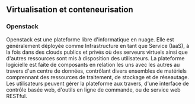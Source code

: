 ## Virtualisation et conteneurisation

### Openstack

Openstack est une plateforme libre d'informatique en nuage. Elle est généralement déployée comme
Infrastructure en tant que Service (IaaS), à la fois dans des clouds publics et privés où des
serveurs virtuels ainsi que d'autres ressources sont mis à disposition des utilisateurs. La
plateforme logicielle est faite de composants en relation les uns avec les autres au travers d'un
centre de données, contrôlant divers ensembles de matériels comprennant des ressources de traitement,
de stockage et de réseautage. Les utilisateurs peuvent gérer la plateforme aux travers, d'une
interface de contrôle basée web, d'outils en ligne de commande, ou de service web RESTful.
